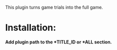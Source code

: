 This plugin turns game trials into the full game.

# Installation:
#### Add plugin path to the *TITLE_ID or *ALL section.
